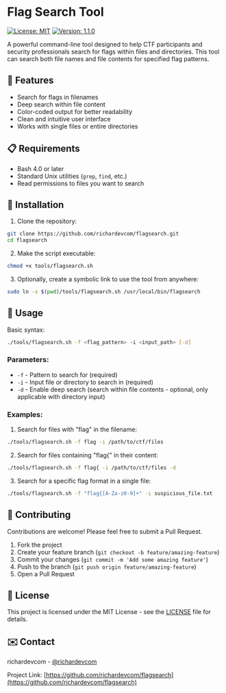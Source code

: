 # Flag Search Tool

[![License: MIT](https://img.shields.io/badge/License-MIT-yellow.svg)](https://opensource.org/licenses/MIT)
[![Version: 1.1.0](https://img.shields.io/badge/Version-1.1.0-blue.svg)](https://github.com/richardevcom/flagsearch)

A powerful command-line tool designed to help CTF participants and security professionals search for flags within files and directories. This tool can search both file names and file contents for specified flag patterns.

## 🚀 Features

- Search for flags in filenames
- Deep search within file content
- Color-coded output for better readability
- Clean and intuitive user interface
- Works with single files or entire directories

## 📋 Requirements

- Bash 4.0 or later
- Standard Unix utilities (`grep`, `find`, etc.)
- Read permissions to files you want to search

## 🔧 Installation

1. Clone the repository:
```bash
git clone https://github.com/richardevcom/flagsearch.git
cd flagsearch
```

2. Make the script executable:
```bash
chmod +x tools/flagsearch.sh
```

3. Optionally, create a symbolic link to use the tool from anywhere:
```bash
sudo ln -s $(pwd)/tools/flagsearch.sh /usr/local/bin/flagsearch
```

## 🔎 Usage

Basic syntax:
```bash
./tools/flagsearch.sh -f <flag_pattern> -i <input_path> [-d]
```

### Parameters:
- `-f` - Pattern to search for (required)
- `-i` - Input file or directory to search in (required)
- `-d` - Enable deep search (search within file contents - optional, only applicable with directory input)

### Examples:

1. Search for files with "flag" in the filename:
```bash
./tools/flagsearch.sh -f flag -i /path/to/ctf/files
```

2. Search for files containing "flag{" in their content:
```bash
./tools/flagsearch.sh -f flag{ -i /path/to/ctf/files -d
```

3. Search for a specific flag format in a single file:
```bash
./tools/flagsearch.sh -f "flag{[A-Za-z0-9]+" -i suspicious_file.txt
```

## 🤝 Contributing

Contributions are welcome! Please feel free to submit a Pull Request.

1. Fork the project
2. Create your feature branch (`git checkout -b feature/amazing-feature`)
3. Commit your changes (`git commit -m 'Add some amazing feature'`)
4. Push to the branch (`git push origin feature/amazing-feature`)
5. Open a Pull Request

## 📜 License

This project is licensed under the MIT License - see the [LICENSE](LICENSE) file for details.

## ✉️ Contact

richardevcom - [@richardevcom](https://twitter.com/richardevcom)

Project Link: [https://github.com/richardevcom/flagsearch](https://github.com/richardevcom/flagsearch)
